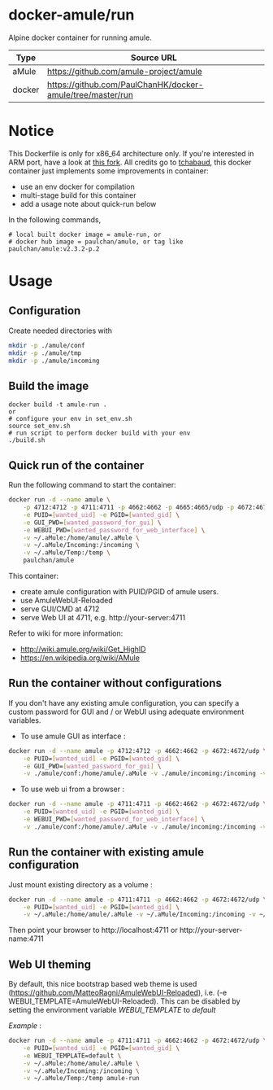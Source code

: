 # docker-amule/run

Alpine docker container for running amule.

Type      | Source URL
---       | ---
aMule     | https://github.com/amule-project/amule
docker    | https://github.com/PaulChanHK/docker-amule/tree/master/run

# Notice

This Dockerfile is only for x86_64 architecture only. If you're interested in ARM port, have a look at [this fork](https://github.com/synopsis8/dockerfiles).
All credits go to [tchabaud](https://github.com/tchabaud/dockerfiles), this docker container just implements some improvements in container:
- use an env docker for compilation
- multi-stage build for this container
- add a usage note about quick-run below

In the following commands,
```
# local built docker image = amule-run, or
# docker hub image = paulchan/amule, or tag like paulchan/amule:v2.3.2-p.2
```

# Usage

## Configuration

Create needed directories with

```sh
mkdir -p ./amule/conf
mkdir -p ./amule/tmp
mkdir -p ./amule/incoming
```

## Build the image
```
docker build -t amule-run .
or
# configure your env in set_env.sh
source set_env.sh
# run script to perform docker build with your env
./build.sh
```

## Quick run of the container

Run the following command to start the container:

```sh
docker run -d --name amule \
    -p 4712:4712 -p 4711:4711 -p 4662:4662 -p 4665:4665/udp -p 4672:4672/udp \
    -e PUID=[wanted_uid] -e PGID=[wanted_gid] \
    -e GUI_PWD=[wanted_password_for_gui] \
    -e WEBUI_PWD=[wanted_password_for_web_interface] \
    -v ~/.aMule:/home/amule/.aMule \
    -v ~/.aMule/Incoming:/incoming \
    -v ~/.aMule/Temp:/temp \
    paulchan/amule
```

This container:
- create amule configuration with PUID/PGID of amule users.
- use AmuleWebUI-Reloaded
- serve GUI/CMD at 4712
- serve Web UI at 4711, e.g. http://your-server:4711

Refer to wiki for more information:
- http://wiki.amule.org/wiki/Get_HighID
- https://en.wikipedia.org/wiki/AMule

## Run the container without configurations

If you don't have any existing amule configuration, you can specify a custom password for GUI and / or WebUI using adequate environment variables.

- To use amule GUI as interface :

```sh
docker run -d --name amule -p 4712:4712 -p 4662:4662 -p 4672:4672/udp \
    -e PUID=[wanted_uid] -e PGID=[wanted_gid] \
    -e GUI_PWD=[wanted_password_for_gui] \
    -v ./amule/conf:/home/amule/.aMule -v ./amule/incoming:/incoming -v ./amule/tmp:/temp amule-run
```

- To use web ui from a browser :

```sh
docker run -d --name amule -p 4711:4711 -p 4662:4662 -p 4672:4672/udp \
    -e PUID=[wanted_uid] -e PGID=[wanted_gid] \
    -e WEBUI_PWD=[wanted_password_for_web_interface] \
    -v ./amule/conf:/home/amule/.aMule -v ./amule/incoming:/incoming -v ./amule/tmp:/temp amule-run
```
## Run the container with existing amule configuration

Just mount existing directory as a volume :

```sh
docker run -d --name amule -p 4711:4711 -p 4662:4662 -p 4672:4672/udp \
    -e PUID=[wanted_uid] -e PGID=[wanted_gid] \
    -v ~/.aMule:/home/amule/.aMule -v ~/.aMule/Incoming:/incoming -v ~/.aMule/Temp:/temp amule-run
```

Then point your browser to http://localhost:4711 or http://your-server-name:4711

## Web UI theming

By default, this nice bootstrap based web theme is used (https://github.com/MatteoRagni/AmuleWebUI-Reloaded),
i.e. (-e WEBUI_TEMPLATE=AmuleWebUI-Reloaded).
This can be disabled by setting the environment variable _WEBUI_TEMPLATE_ to _default_

*Example* :

```sh
docker run -d --name amule -p 4711:4711 -p 4662:4662 -p 4672:4672/udp \
    -e PUID=[wanted_uid] -e PGID=[wanted_gid] \
    -e WEBUI_TEMPLATE=default \
    -v ~/.aMule:/home/amule/.aMule \
    -v ~/.aMule/Incoming:/incoming \
    -v ~/.aMule/Temp:/temp amule-run
```

